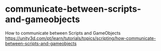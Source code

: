 # communicate-between-scripts-and-gameobjects
How to communicate between Scripts and GameObjects
https://unity3d.com/pt/learn/tutorials/topics/scripting/how-communicate-between-scripts-and-gameobjects
